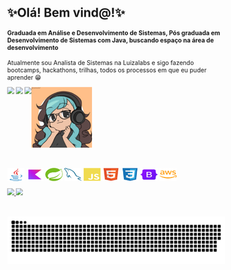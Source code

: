 
  <h1>✨Olá! Bem vind@!✨</h1>
  <div style="display:block">
  <h4>Graduada em Análise e Desenvolvimento de Sistemas, Pós graduada em Desenvolvimento de Sistemas com Java, buscando espaço na área de desenvolvimento</h4>
  <p>Atualmente sou Analista de Sistemas na Luizalabs e sigo fazendo bootcamps, hackathons, trilhas, todos os
    processos em que eu puder aprender 😁</p>
  </div>
  
  <div style="display: inline-block"> 
  <img align="right" alt="Bia" height="140" src="https://github.com/bianksilva/bianksilva/blob/main/gif-github.gif">
      <a href = "mailto:silvabianca0696@outlook.com"><img src="https://img.shields.io/badge/Microsoft_Outlook-0078D4?style=for-the-badge&logo=microsoft-outlook&logoColor=white"              target="_blank"></a>
      <a href="https://instagram.com/bianca_s1lv4" target="_blank"><img src="https://img.shields.io/badge/-Instagram-%23E4405F?style=for-the-badge&logo=instagram&logoColor=white"            target="_blank"></a>
      <a href="https://www.linkedin.com/in/bianca-silva-goncalves/" target="_blank"><img src="https://img.shields.io/badge/-LinkedIn-%230077B5?style=for-the-badge&logo=linkedin&logoColor=white" target="_blank"></a> 
    </div>
  
   ##
  
  <div style="display: block"><br>    
    <img align="center" alt="Bia-Java" height="30" width="40" src="https://raw.githubusercontent.com/devicons/devicon/master/icons/java/java-original.svg">
    <img align="center" alt="Bia-Kotlin" height="30" width="40" src="https://raw.githubusercontent.com/devicons/devicon/master/icons/kotlin/kotlin-original.svg">
    <img align="center" alt="Bia-Spring" height="30" width="40" src="https://raw.githubusercontent.com/devicons/devicon/master/icons/spring/spring-original.svg"> 
    <img align="center" alt="Bia-MySQL" height="30" width="40" src="https://raw.githubusercontent.com/devicons/devicon/master/icons/mysql/mysql-original.svg">
    <img align="center" alt="Bia-Js" height="30" width="40" src="https://raw.githubusercontent.com/devicons/devicon/master/icons/javascript/javascript-plain.svg">  
    <img align="center" alt="Bia-HTML" height="30" width="40" src="https://raw.githubusercontent.com/devicons/devicon/master/icons/html5/html5-original.svg">
    <img align="center" alt="Bia-CSS" height="30" width="40" src="https://raw.githubusercontent.com/devicons/devicon/master/icons/css3/css3-original.svg">
    <img align="center" alt="Bia-Bootstrap" height="30" width="40" src="https://raw.githubusercontent.com/devicons/devicon/master/icons/bootstrap/bootstrap-original.svg">
    <img align="center" alt="Bia-AWS" height="30" width="40" src="https://raw.githubusercontent.com/devicons/devicon/master/icons/amazonwebservices/amazonwebservices-plain-wordmark.svg">
  </div><br>
  
  
 <div>
  <a href="https://github.com/bianksilva">
  <img height="180em" src="https://github-readme-stats.vercel.app/api?username=bianksilva&show_icons=true&theme=gotham&include_all_commits=true&count_private=true"/>
  <img height="180em" src="https://github-readme-stats.vercel.app/api/top-langs/?username=bianksilva&layout=compact&langs_count=7&theme=gotham"/>
 </div><br>
  
  ##
![Snake animation](https://github.com/bianksilva/bianksilva/blob/output/github-contribution-grid-snake.svg)
